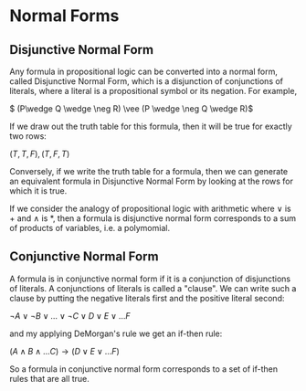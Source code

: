 # Normal Forms 
## Disjunctive Normal Form
Any formula in propositional logic can be converted into a normal form, called Disjunctive Normal Form,
which is a disjunction of conjunctions of literals, where a literal is a propositional symbol or its negation. 
For example,

$ (P\wedge Q \wedge \neg R) \vee (P \wedge \neg Q \wedge R)$

If we draw out the truth table for this formula, then it will be true for exactly two rows:

$(T,T,F), (T,F,T)$

Conversely, if we write the truth table for a formula, then we can generate an equivalent formula
in Disjunctive Normal Form by looking at the rows for which it is true.

If we consider the analogy of propositional logic with arithmetic where $\vee$ is $+$ and $\wedge$ is $*$,
then a formula is disjunctive normal form corresponds to a sum of products of variables, i.e. a polymomial.

## Conjunctive Normal Form
A formula is in conjunctive normal form if it is a conjunction of disjunctions of literals.
A conjunctions of literals is called a "clause". We can write such a clause by putting the
negative literals first and the positive literal second:

$\neg A \vee \neg B \vee \ldots \vee \neg C \vee D \vee E \vee \ldots F$

and my applying DeMorgan's rule we get an if-then rule:

$(A\wedge B \wedge \ldots C) \rightarrow (D \vee E \vee \ldots F)$

So a formula in conjunctive normal form corresponds to a set of if-then rules that are all true.


